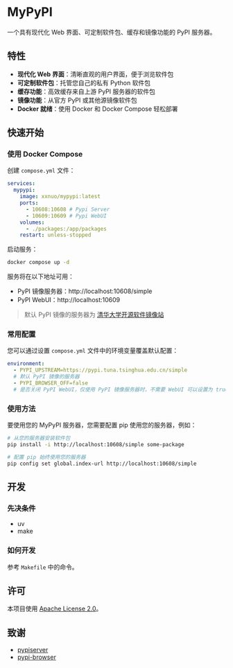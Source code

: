 # MyPyPI

一个具有现代化 Web 界面、可定制软件包、缓存和镜像功能的 PyPI 服务器。

## 特性

- **现代化 Web 界面**：清晰直观的用户界面，便于浏览软件包
- **可定制软件包**：托管您自己的私有 Python 软件包
- **缓存功能**：高效缓存来自上游 PyPI 服务器的软件包
- **镜像功能**：从官方 PyPI 或其他源镜像软件包
- **Docker 就绪**：使用 Docker 和 Docker Compose 轻松部署

## 快速开始

### 使用 Docker Compose

创建 `compose.yml` 文件：

```yml
services:
  mypypi:
    image: xxnuo/mypypi:latest
    ports:
      - 10608:10608 # Pypi Server
      - 10609:10609 # Pypi WebUI
    volumes:
      - ./packages:/app/packages
    restart: unless-stopped
```

启动服务：

```bash
docker compose up -d
```


服务将在以下地址可用：
- PyPI 镜像服务器：http://localhost:10608/simple
- PyPI WebUI：http://localhost:10609

> 默认 PyPI 镜像的服务器为 [清华大学开源软件镜像站](https://pypi.tuna.tsinghua.edu.cn/simple)

### 常用配置

您可以通过设置 `compose.yml` 文件中的环境变量覆盖默认配置：

```yaml
environment:
  - PYPI_UPSTREAM=https://pypi.tuna.tsinghua.edu.cn/simple 
  # 默认 PyPI 镜像的服务器
  - PYPI_BROWSER_OFF=false 
  # 是否关闭 PyPI WebUI，仅使用 PyPI 镜像服务器时，不需要 WebUI 可以设置为 true
```

### 使用方法

要使用您的 MyPyPI 服务器，您需要配置 pip 使用您的服务器，例如：

```bash
# 从您的服务器安装软件包
pip install -i http://localhost:10608/simple some-package

# 配置 pip 始终使用您的服务器
pip config set global.index-url http://localhost:10608/simple
```

## 开发

### 先决条件

- uv
- make

### 如何开发

参考 `Makefile` 中的命令。

## 许可

本项目使用 [Apache License 2.0](LICENSE)。

## 致谢

- [pypiserver](https://github.com/pypiserver/pypiserver.git)
- [pypi-browser](https://github.com/xxnuo/pypi-browser.git) 